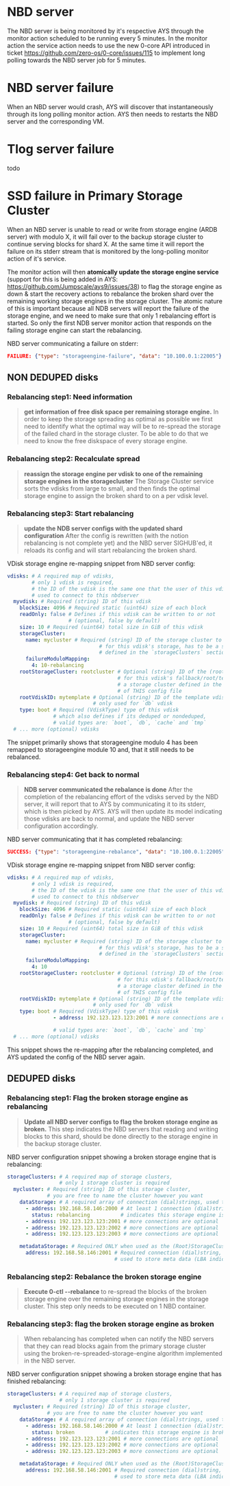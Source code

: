# NBD server
The NBD server is being monitored by it's respective AYS through the monitor action scheduled to be running every 5 minutes. In the monitor action the service action needs to use the new 0-core API introduced in ticket https://github.com/zero-os/0-core/issues/115 to implement long polling towards the NBD server job for 5 minutes.

# NBD server failure
When an NBD server would crash, AYS will discover that instantaneously through its long polling monitor action.
AYS then needs to restarts the NBD server and the corresponding VM.

# Tlog server failure
todo

# SSD failure in Primary Storage Cluster
When an NBD server is unable to read or write from storage engine (ARDB server) with modulo X, it will fail over to the backup storage cluster to continue serving blocks for shard X. At the same time it will report the failure on its stderr stream that is monitored by the long-polling monitor action of it's service.

The monitor action will then **atomically update the storage engine service** (support for this is being added in AYS: https://github.com/Jumpscale/ays9/issues/38) to flag the storage engine as down & start the recovery actions to rebalance the broken shard over the remaining working storage engines in the storage cluster. The atomic nature of this is important because all NDB servers will report the failure of the storage engine, and we need to make sure that only 1 rebalancing effort is started. So only the first NDB server monitor action that responds on the failing storage engine can start the rebalancing.

NBD server communicating a failure on stderr:
```json
FAILURE: {"type": "storageengine-failure", "data": "10.100.0.1:22005"}
```

## NON DEDUPED disks

### Rebalancing step1: Need information
> **get information of free disk space per remaining storage engine.**
In order to keep the storage spreading as optimal as possible we first need to identify what the optimal way will be to re-spread the storage of the failed chard in the storage cluster. To be able to do that we need to know the free diskspace of every storage engine.

### Rebalancing step2: Recalculate spread
> **reassign the storage engine per vdisk to one of the remaining storage engines in the storagecluster**
The Storage Cluster service sorts the vdisks from large to small, and then finds the optimal storage engine to assign the broken shard to on a per vdisk level.

### Rebalancing step3: Start rebalancing
> **update the NDB server configs with the updated shard configuration**
After the config is rewritten (with the notion rebalancing is not complete yet) and the NBD server SIGHUB'ed, it reloads its config and will start rebalancing the broken shard.

VDisk storage engine re-mapping snippet from NBD server config:
```yaml
vdisks: # A required map of vdisks,
        # only 1 vdisk is required,
        # the ID of the vdisk is the same one that the user of this vdisk (nbd client)
        # used to connect to this nbdserver
  myvdisk: # Required (string) ID of this vdisk
    blockSize: 4096 # Required static (uint64) size of each block
    readOnly: false # Defines if this vdisk can be written to or not
                    # (optional, false by default)
    size: 10 # Required (uint64) total size in GiB of this vdisk
    storageCluster:
      name: mycluster # Required (string) ID of the storage cluster to use
                              # for this vdisk's storage, has to be a storage cluster
                              # defined in the `storageClusters` section of THIS config file
      failureModuloMapping:
        4: 10-rebalancing
    rootStorageCluster: rootcluster # Optional (string) ID of the (root) storage cluster to use
                                    # for this vdisk's fallback/root/template storage, has to be
                                    # a storage cluster defined in the `storageClusters` section
                                    # of THIS config file
    rootVdiskID: mytemplate # Optional (string) ID of the template vdisk,
                            # only used for `db` vdisk
    type: boot # Required (VdiskType) type of this vdisk
               # which also defines if its deduped or nondeduped,
               # valid types are: `boot`, `db`, `cache` and `tmp`
  # ... more (optional) vdisks
```
The snippet primarily shows that storageengine modulo 4 has been remapped to storageengine module 10 and, that it still needs to be rebalanced.

### Rebalancing step4: Get back to normal
> **NDB server communicated the rebalance is done**
After the completion of the rebalancing effort of the vdisks served by the NBD server, it will report that to AYS by communicating it to its stderr, which is then picked by AYS. AYS will then update its model indicating those vdisks are back to normal, and update the NBD server configuration accordingly.

NBD server communicating that it has completed rebalancing:
```json
SUCCESS: {"type": "storageengine-rebalance", "data": "10.100.0.1:22005"}
```

VDisk storage engine re-mapping snippet from NBD server config:
```yaml
vdisks: # A required map of vdisks,
        # only 1 vdisk is required,
        # the ID of the vdisk is the same one that the user of this vdisk (nbd client)
        # used to connect to this nbdserver
  myvdisk: # Required (string) ID of this vdisk
    blockSize: 4096 # Required static (uint64) size of each block
    readOnly: false # Defines if this vdisk can be written to or not
                    # (optional, false by default)
    size: 10 # Required (uint64) total size in GiB of this vdisk
    storageCluster:
      name: mycluster # Required (string) ID of the storage cluster to use
                              # for this vdisk's storage, has to be a storage cluster
                              # defined in the `storageClusters` section of THIS config file
      failureModuloMapping:
        4: 10
    rootStorageCluster: rootcluster # Optional (string) ID of the (root) storage cluster to use
                                    # for this vdisk's fallback/root/template storage, has to be
                                    # a storage cluster defined in the `storageClusters` section
                                    # of THIS config file
    rootVdiskID: mytemplate # Optional (string) ID of the template vdisk,
                            # only used for `db` vdisk
    type: boot # Required (VdiskType) type of this vdisk
               - address: 192.123.123.123:2001 # more connections are optional

               # valid types are: `boot`, `db`, `cache` and `tmp`
  # ... more (optional) vdisks
```
This snippet shows the re-mapping after the rebalancing completed, and AYS updated the config of the NBD server again.

## DEDUPED disks

### Rebalancing step1: Flag the broken storage engine as rebalancing
> **Update all NBD server configs to flag the broken storage engine as broken.**
This step indicates the NBD servers that reading and writing blocks to this shard, should be done directly to the storage engine in the backup storage cluster.

NBD server configuration snippet showing a broken storage engine that is rebalancing:
```yaml
storageClusters: # A required map of storage clusters,
                 # only 1 storage cluster is required
  mycluster: # Required (string) ID of this storage cluster,
             # you are free to name the cluster however you want
    dataStorage: # A required array of connection (dial)strings, used to store data
      - address: 192.168.58.146:2000 # At least 1 connection (dial)string is required
        status: rebalancing          # indicates this storage engine is rebalancing
      - address: 192.123.123.123:2001 # more connections are optional
      - address: 192.123.123.123:2002 # more connections are optional
      - address: 192.123.123.123:2003 # more connections are optional

    metadataStorage: # Required ONLY when used as the (Root)StorageCluster of a `boot` vdisk
      address: 192.168.58.146:2001 # Required connection (dial)string,
                                   # used to store meta data (LBA indices)
```

### Rebalancing step2: Rebalance the broken storage engine
> **Execute 0-ctl --rebalance <NBD server config file>** to re-spread the blocks of the broken storage engine over the remaining storage engines in the storage cluster. This step only needs to be executed on 1 NBD container.

### Rebalancing step3: flag the broken storage engine as broken
> When rebalancing has completed when can notify the NBD servers that they can read blocks again from the primary storage cluster using the broken-re-spreaded-storage-engine algorithm implemented in the NBD server.

NBD server configuration snippet showing a broken storage engine that has finished rebalancing:
```yaml
storageClusters: # A required map of storage clusters,
                 # only 1 storage cluster is required
  mycluster: # Required (string) ID of this storage cluster,
             # you are free to name the cluster however you want
    dataStorage: # A required array of connection (dial)strings, used to store data
      - address: 192.168.58.146:2000 # At least 1 connection (dial)string is required
        status: broken          # indicates this storage engine is broken
      - address: 192.123.123.123:2001 # more connections are optional
      - address: 192.123.123.123:2002 # more connections are optional
      - address: 192.123.123.123:2003 # more connections are optional

    metadataStorage: # Required ONLY when used as the (Root)StorageCluster of a `boot` vdisk
      address: 192.168.58.146:2001 # Required connection (dial)string,
                                   # used to store meta data (LBA indices)
```
